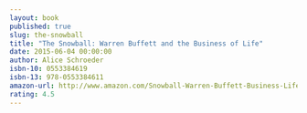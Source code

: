 ```yaml
---
layout: book
published: true
slug: the-snowball
title: "The Snowball: Warren Buffett and the Business of Life"
date: 2015-06-04 00:00:00
author: Alice Schroeder
isbn-10: 0553384619
isbn-13: 978-0553384611
amazon-url: http://www.amazon.com/Snowball-Warren-Buffett-Business-Life/dp/0553384619/ref=sr_1_1?s=books&ie=UTF8&qid=1434745550&sr=1-1&keywords=the+snowball
rating: 4.5
---
```

